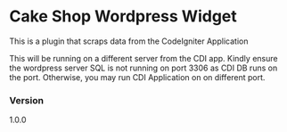# Cake Shop Wordpress Widget

This is a plugin that scraps data from the CodeIgniter Application

This will be running on a different server from the CDI app. Kindly ensure the wordpress server SQL is not running on port 3306 as CDI DB runs on the port. Otherwise, you may run CDI Application on on different port.

### Version
1.0.0